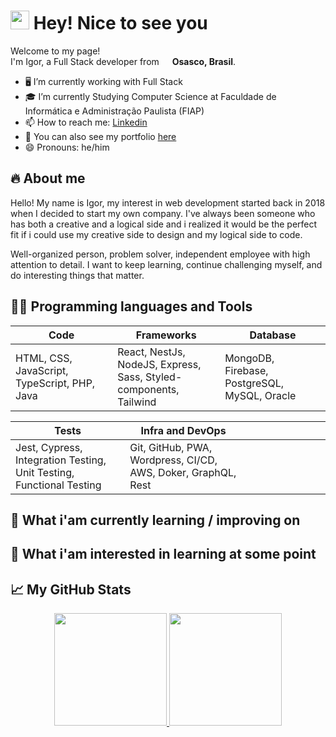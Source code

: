 <h1> <img src="https://emojis.slackmojis.com/emojis/images/1531849430/4246/blob-sunglasses.gif?1531849430" width="30"/> Hey! Nice to see you </h1>

<div>
  <p>
    Welcome to my page!
    </br>
    I'm Igor, a Full Stack developer from <img src="https://cdn-icons-png.flaticon.com/512/299/299693.png" width="13"/> <b>Osasco, Brasil</b>.
  </p>
</div>

- 🖥 I’m currently working with Full Stack
- 🎓 I’m currently Studying Computer Science at Faculdade de Informática e Administração Paulista (FIAP) 
- 📫 How to reach me: <a href="https://www.linkedin.com/in/ilgarcia/">Linkedin</a>
- 🌱 You can also see my portfolio <a href="https://www.ilgarcia.com/">here</a> 
- 😄 Pronouns: he/him

## 🔥 About me

Hello! My name is Igor, my interest in web development started back in 2018 when I decided to start my own company. I've always been someone who has both a creative and a logical side and i realized it would be the perfect fit if i could use my creative side to design and my logical side to code.

Well-organized person, problem solver, independent employee with high attention to detail. I want to keep learning, continue challenging myself, and do interesting things that matter.

## 👨‍💻 Programming languages and Tools

<table>
<thead>
  <tr >
    <th width="300px">Code</th>
    <th width="300px">Frameworks</th>
    <th width="300px">Database</th>
  </tr>
</thead>
<tbody>
  <tr>
    <td>HTML, CSS, JavaScript, TypeScript, PHP, Java</td>
    <td>React, NestJs, NodeJS, Express, Sass, Styled-components, Tailwind</td>
    <td>MongoDB, Firebase, PostgreSQL, MySQL, Oracle</td>
  </tr>
</tbody>
</table>

<table>
<thead>
  <tr>
    <th width="300px">Tests</th>
    <th width="300px">Infra and DevOps</th>
    <th width="300px"></th>
  </tr>
</thead>
<tbody>
  <tr>
    <td>Jest, Cypress, Integration Testing, Unit Testing, Functional Testing</td>
    <td>Git, GitHub, PWA, Wordpress, CI/CD, AWS, Doker, GraphQL, Rest</td>
    <td></td>
  </tr>
</tbody>
</table>

## 📖  What i'am currently learning / improving on

<!--- <div style="display:flex;flex-wrap:wrap;">
  <img src="https://cdn.jsdelivr.net/gh/devicons/devicon/icons/graphql/graphql-plain.svg" height="50"/>
</div> -->

## 👾  What i'am interested in learning at some point

## 📈 My GitHub Stats
<div align="center">
  <a href="https://github.com/ilgarcia">  
  <img height="180em" src="https://github-readme-stats.vercel.app/api?username=ilgarcia&show_icons=true&theme=react&include_all_commits=true&count_private=true"/>
  <img height="180em" src="https://github-readme-stats.vercel.app/api/top-langs/?username=ilgarcia&layout=compact&langs_count=7&theme=react"/>
</div>
